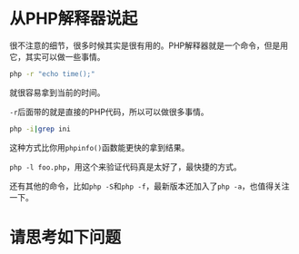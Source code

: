 # 从PHP解释器说起

很不注意的细节，很多时候其实是很有用的。PHP解释器就是一个命令，但是用它，其实可以做一些事情。

```bash
php -r "echo time();"
```

就很容易拿到当前的时间。

`-r`后面带的就是直接的PHP代码，所以可以做很多事情。


```bash
php -i|grep ini
```

这种方式比你用`phpinfo()`函数能更快的拿到结果。

`php -l foo.php`，用这个来验证代码真是太好了，最快捷的方式。

还有其他的命令，比如`php -S`和`php -f`，最新版本还加入了`php -a`，也值得关注一下。


# 请思考如下问题
